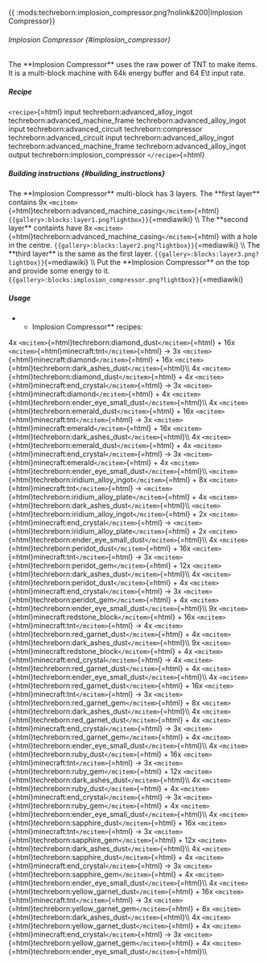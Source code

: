 {{ :mods:techreborn:implosion_compressor.png?nolink&200\|Implosion
Compressor}}

###### Implosion Compressor {#implosion_compressor}

The \*\*Implosion Compressor\*\* uses the raw power of TNT to make
items. It is a multi-block machine with 64k energy buffer and 64 E\\t
input rate.

##### Recipe

`<recipe>`{=html} input techreborn:advanced_alloy_ingot
techreborn:advanced_machine_frame techreborn:advanced_alloy_ingot input
techreborn:advanced_circuit techreborn:compressor
techreborn:advanced_circuit input techreborn:advanced_alloy_ingot
techreborn:advanced_machine_frame techreborn:advanced_alloy_ingot output
techreborn:implosion_compressor `</recipe>`{=html}

##### Building instructions {#building_instructions}

The \*\*Implosion Compressor\*\* multi-block has 3 layers. The \*\*first
layer\*\* contains 9x
`<mcitem>`{=html}techreborn:advanced_machine_casing`</mcitem>`{=html}
`{{gallery>:blocks:layer1.png?lightbox}}`{=mediawiki} \\\\ The
\*\*second layer\*\* containts have 8x
`<mcitem>`{=html}techreborn:advanced_machine_casing`</mcitem>`{=html}
with a hole in the centre.
`{{gallery>:blocks:layer2.png?lightbox}}`{=mediawiki} \\\\ The \*\*third
layer\*\* is the same as the first layer.
`{{gallery>:blocks:layer3.png?lightbox}}`{=mediawiki} \\\\ Put the
\*\*Implosion Compressor\*\* on the top and provide some energy to it.
`{{gallery>:blocks:implosion_compressor.png?lightbox}}`{=mediawiki}

##### Usage

-   -   Implosion Compressor\*\* recipes:

4x `<mcitem>`{=html}techreborn:diamond_dust`</mcitem>`{=html} + 16x
`<mcitem>`{=html}minecraft:tnt`</mcitem>`{=html} -\> 3x
`<mcitem>`{=html}minecraft:diamond`</mcitem>`{=html} + 16x
`<mcitem>`{=html}techreborn:dark_ashes_dust`</mcitem>`{=html}\\\\ 4x
`<mcitem>`{=html}techreborn:diamond_dust`</mcitem>`{=html} + 4x
`<mcitem>`{=html}minecraft:end_crystal`</mcitem>`{=html} -\> 3x
`<mcitem>`{=html}minecraft:diamond`</mcitem>`{=html} + 4x
`<mcitem>`{=html}techreborn:ender_eye_small_dust`</mcitem>`{=html}\\\\
4x `<mcitem>`{=html}techreborn:emerald_dust`</mcitem>`{=html} + 16x
`<mcitem>`{=html}minecraft:tnt`</mcitem>`{=html} -\> 3x
`<mcitem>`{=html}minecraft:emerald`</mcitem>`{=html} + 16x
`<mcitem>`{=html}techreborn:dark_ashes_dust`</mcitem>`{=html}\\\\ 4x
`<mcitem>`{=html}techreborn:emerald_dust`</mcitem>`{=html} + 4x
`<mcitem>`{=html}minecraft:end_crystal`</mcitem>`{=html} -\> 3x
`<mcitem>`{=html}minecraft:emerald`</mcitem>`{=html} + 4x
`<mcitem>`{=html}techreborn:ender_eye_small_dust`</mcitem>`{=html}\\\\
`<mcitem>`{=html}techreborn:iridium_alloy_ingot`</mcitem>`{=html} + 8x
`<mcitem>`{=html}minecraft:tnt`</mcitem>`{=html} -\>
`<mcitem>`{=html}techreborn:iridium_alloy_plate`</mcitem>`{=html} + 4x
`<mcitem>`{=html}techreborn:dark_ashes_dust`</mcitem>`{=html}\\\\
`<mcitem>`{=html}techreborn:iridium_alloy_ingot`</mcitem>`{=html} + 2x
`<mcitem>`{=html}minecraft:end_crystal`</mcitem>`{=html} -\>
`<mcitem>`{=html}techreborn:iridium_alloy_plate`</mcitem>`{=html} + 2x
`<mcitem>`{=html}techreborn:ender_eye_small_dust`</mcitem>`{=html}\\\\
4x `<mcitem>`{=html}techreborn:peridot_dust`</mcitem>`{=html} + 16x
`<mcitem>`{=html}minecraft:tnt`</mcitem>`{=html} -\> 3x
`<mcitem>`{=html}techreborn:peridot_gem`</mcitem>`{=html} + 12x
`<mcitem>`{=html}techreborn:dark_ashes_dust`</mcitem>`{=html}\\\\ 4x
`<mcitem>`{=html}techreborn:peridot_dust`</mcitem>`{=html} + 4x
`<mcitem>`{=html}minecraft:end_crystal`</mcitem>`{=html} -\> 3x
`<mcitem>`{=html}techreborn:peridot_gem`</mcitem>`{=html} + 4x
`<mcitem>`{=html}techreborn:ender_eye_small_dust`</mcitem>`{=html}\\\\
9x `<mcitem>`{=html}minecraft:redstone_block`</mcitem>`{=html} + 16x
`<mcitem>`{=html}minecraft:tnt`</mcitem>`{=html} -\> 4x
`<mcitem>`{=html}techreborn:red_garnet_dust`</mcitem>`{=html} + 4x
`<mcitem>`{=html}techreborn:dark_ashes_dust`</mcitem>`{=html}\\\\ 9x
`<mcitem>`{=html}minecraft:redstone_block`</mcitem>`{=html} + 4x
`<mcitem>`{=html}minecraft:end_crystal`</mcitem>`{=html} -\> 4x
`<mcitem>`{=html}techreborn:red_garnet_dust`</mcitem>`{=html} + 4x
`<mcitem>`{=html}techreborn:ender_eye_small_dust`</mcitem>`{=html}\\\\
4x `<mcitem>`{=html}techreborn:red_garnet_dust`</mcitem>`{=html} + 16x
`<mcitem>`{=html}minecraft:tnt`</mcitem>`{=html} -\> 3x
`<mcitem>`{=html}techreborn:red_garnet_gem`</mcitem>`{=html} + 8x
`<mcitem>`{=html}techreborn:dark_ashes_dust`</mcitem>`{=html}\\\\ 4x
`<mcitem>`{=html}techreborn:red_garnet_dust`</mcitem>`{=html} + 4x
`<mcitem>`{=html}minecraft:end_crystal`</mcitem>`{=html} -\> 3x
`<mcitem>`{=html}techreborn:red_garnet_gem`</mcitem>`{=html} + 4x
`<mcitem>`{=html}techreborn:ender_eye_small_dust`</mcitem>`{=html}\\\\
4x `<mcitem>`{=html}techreborn:ruby_dust`</mcitem>`{=html} + 16x
`<mcitem>`{=html}minecraft:tnt`</mcitem>`{=html} -\> 3x
`<mcitem>`{=html}techreborn:ruby_gem`</mcitem>`{=html} + 12x
`<mcitem>`{=html}techreborn:dark_ashes_dust`</mcitem>`{=html}\\\\ 4x
`<mcitem>`{=html}techreborn:ruby_dust`</mcitem>`{=html} + 4x
`<mcitem>`{=html}minecraft:end_crystal`</mcitem>`{=html} -\> 3x
`<mcitem>`{=html}techreborn:ruby_gem`</mcitem>`{=html} + 4x
`<mcitem>`{=html}techreborn:ender_eye_small_dust`</mcitem>`{=html}\\\\
4x `<mcitem>`{=html}techreborn:sapphire_dust`</mcitem>`{=html} + 16x
`<mcitem>`{=html}minecraft:tnt`</mcitem>`{=html} -\> 3x
`<mcitem>`{=html}techreborn:sapphire_gem`</mcitem>`{=html} + 12x
`<mcitem>`{=html}techreborn:dark_ashes_dust`</mcitem>`{=html}\\\\ 4x
`<mcitem>`{=html}techreborn:sapphire_dust`</mcitem>`{=html} + 4x
`<mcitem>`{=html}minecraft:end_crystal`</mcitem>`{=html} -\> 3x
`<mcitem>`{=html}techreborn:sapphire_gem`</mcitem>`{=html} + 4x
`<mcitem>`{=html}techreborn:ender_eye_small_dust`</mcitem>`{=html}\\\\
4x `<mcitem>`{=html}techreborn:yellow_garnet_dust`</mcitem>`{=html} +
16x `<mcitem>`{=html}minecraft:tnt`</mcitem>`{=html} -\> 3x
`<mcitem>`{=html}techreborn:yellow_garnet_gem`</mcitem>`{=html} + 8x
`<mcitem>`{=html}techreborn:dark_ashes_dust`</mcitem>`{=html}\\\\ 4x
`<mcitem>`{=html}techreborn:yellow_garnet_dust`</mcitem>`{=html} + 4x
`<mcitem>`{=html}minecraft:end_crystal`</mcitem>`{=html} -\> 3x
`<mcitem>`{=html}techreborn:yellow_garnet_gem`</mcitem>`{=html} + 4x
`<mcitem>`{=html}techreborn:ender_eye_small_dust`</mcitem>`{=html}\\\\
